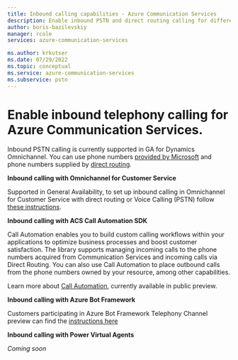 ```yaml
---
title: Inbound calling capabilities - Azure Communication Services
description: Enable inbound PSTN and direct routing calling for different endpoints in Azure Communication Services.
author: boris-bazilevskiy
manager: rcole
services: azure-communication-services

ms.author: krkutser
ms.date: 07/29/2022
ms.topic: conceptual
ms.service: azure-communication-services
ms.subservice: pstn
---
```


# Enable inbound telephony calling for Azure Communication Services.

Inbound PSTN calling is currently supported in GA for Dynamics Omnichannel. You can use phone numbers [provided by Microsoft](./telephony-concept.md#voice-calling-pstn) and phone numbers supplied by [direct routing](./telephony-concept.md#azure-direct-routing).

**Inbound calling with Omnichannel for Customer Service**

Supported in General Availability, to set up inbound calling in Omnichannel for Customer Service with direct routing or Voice Calling (PSTN) follow [these instructions](/dynamics365/customer-service/voice-channel-inbound-calling).

**Inbound calling with ACS Call Automation SDK**

Call Automation enables you to build custom calling workflows within your applications to optimize business processes and boost customer satisfaction. The library supports managing incoming calls to the phone numbers acquired from Communication Services and incoming calls via Direct Routing. You can also use Call Automation to place outbound calls from the phone numbers owned by your resource, among other capabilities.   

Learn more about [Call Automation](../voice-video-calling/call-automation.md), currently available in public preview.

**Inbound calling with Azure Bot Framework**

Customers participating in Azure Bot Framework Telephony Channel preview can find the [instructions here](/azure/bot-service/bot-service-channel-connect-telephony)

**Inbound calling with Power Virtual Agents**

*Coming soon*
